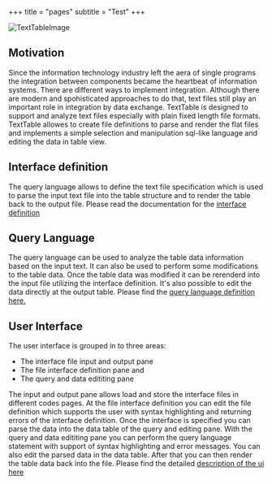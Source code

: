 +++
title = "pages"
subtitle = "Test"
+++

![TextTableImage](/images/Overview.png "{width='200'}")
## Motivation

Since the information technology industry left the aera of single programs the integration between components became the heartbeat of information systems. There are different ways to implement integration. Although there are modern and spohisticated approaches to do that, text files still play an important role in integration by data exchange.
TextTable is designed to support and analyze text files especially with plain fixed length file formats.
TextTable allowes to create file definitions to parse and render the flat files and implements a simple selection and manipulation sql-like language and editing the data in table view.
 
## Interface definition

The query language allows to define the text file specification which is used to parse the input text file into the table structure and to render the table back to the output file. Please read the documentation for the [interface definition](/page/interface_def)

## Query Language

The query language can be used to analyze the table data information based on the input text. It can also be used to perform some modifications to the table data. Once the table data was modified it can be rerenderd into the input file utilizing the interface definition. It's also possible to edit the data directly at the output table. Please find the [query language definition here.](/page/query)

## User Interface
The user interface is grouped in to three areas:
- The interface file input and output pane
- The file interface definition pane and
- The query and data edititing pane

The input and output pane allows load and store the interface files in different codes pages. At the file interface definition you can edit the file definition which supports the user with syntax highlighting and returning errors of the interface definition. Once the interface is specified you can parse the data into the data table of the query and editing pane. With the query and data edititing pane you can perform the query language statement with support of syntax highlighting and error messages. You can also edit the parsed data in the data table. After that you can then render the table data back into the file. Please find the detailed [description of the ui here](/page/ui)